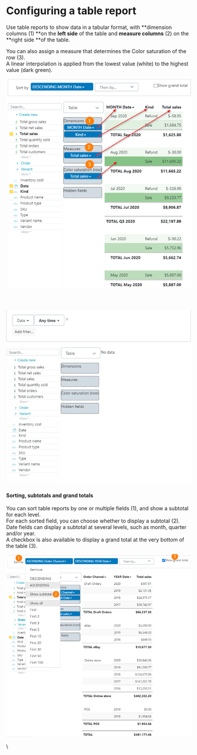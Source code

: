 # Configuring a table report

Use table reports to show data in a tabular format, with **dimension columns (1) **on the **left side** of the table and **measure columns** (2) on the **right side **of the table.

You can also assign a measure that determines the Color saturation of the row (3).\
A linear interpolation is applied from the lowest value (white) to the highest value (dark green).

![Table report](<../../../.gitbook/assets/image (63).png>)

#### ​

![Building a table report](../../../.gitbook/assets/b627ff39-76fd-493e-a1fa-21b0583cc19c.gif)

#### Sorting, subtotals and grand totals

You can sort table reports by one or multiple fields (1), and show a subtotal for each level.\
For each sorted field, you can choose whether to display a subtotal (2).\
Date fields can display a subtotal at several levels, such as month, quarter and/or year.\
A checkbox is also available to display a grand total at the very bottom of the table (3).

![](<../../../.gitbook/assets/image (64).png>)

\
